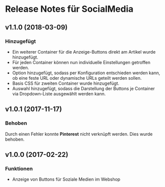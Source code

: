 # Release Notes für SocialMedia

## v1.1.0 (2018-03-09)

### Hinzugefügt
- Ein weiterer Container für die Anzeige-Buttons direkt am Artikel wurde hinzugefügt.
- Für jeden Container können nun individuelle Einstellungen getroffen werden.
- Option hinzugefügt, sodass per Konfiguration entschieden werden kann, ob eine feste URL oder dynamische URLs geteilt werden sollen.
- Basis CSS für zweiten Container wurde hinzugefügt.
- Auswahl hinzugefügt, sodass die Darstellung der Buttons je Container via Dropdown-Liste ausgewählt werden kann.

## v1.0.1 (2017-11-17)

### Behoben

Durch einen Fehler konnte **Pinterest** nicht verknüpft werden. Dies wurde behoben.

## v1.0.0 (2017-02-22)

### Funktionen

- Anzeige von Buttons für Soziale Medien im Webshop
